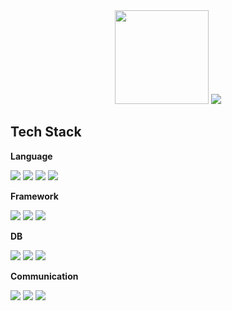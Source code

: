 <div align="center">
  <img src="https://github-profile-summary-cards.vercel.app/api/cards/profile-details?username=minesp3164&theme=tokyonight" height="150px"/>
  <img src="https://github-readme-stats.vercel.app/api/top-langs/?username=minesp3164&layout=compact"/>
</div>

 ## Tech Stack
**Language**
<div align="left">
  <img src="https://img.icons8.com/color/48/python--v1.png"/>
  <img src="https://img.icons8.com/color/48/java-coffee-cup-logo--v1.png"/>
  <img src="https://img.icons8.com/color/48/javascript--v1.png"/>
  <img src="https://img.icons8.com/color/48/typescript.png" />
</div>

**Framework**
<div align="left">
  <img src="https://img.icons8.com/external-tal-revivo-filled-tal-revivo/48/external-django-a-high-level-python-web-framework-that-encourages-rapid-development-logo-filled-tal-revivo.png"/>
  <img src="https://img.icons8.com/nolan/48/flask.png"/>
  <img src="https://img.icons8.com/officel/48/react.png"/>
</div>

**DB**
<div align="left">
  <img src="https://img.icons8.com/color/48/mongo-db.png"/>
  <img src="https://img.icons8.com/color/48/maria-db.png"/>
  <img src="https://img.icons8.com/ios/50/sqlite.png"/>
</div>

**Communication**
<div align="left">
  <img src="https://img.icons8.com/ios-glyphs/48/github.png"/>
  <img src="https://img.icons8.com/ios/48/notion.png"/>
  <img src="https://img.icons8.com/external-tal-revivo-filled-tal-revivo/48/external-slack-replace-email-text-messaging-and-instant-messaging-for-your-team-logo-filled-tal-revivo.png"/>
</div>
<!--
**minesp3164/minesp3164** is a ✨ _special_ ✨ repository because its `README.md` (this file) appears on your GitHub profile.

Here are some ideas to get you started:

- 🔭 I’m currently working on ...
- 🌱 I’m currently learning ...
- 👯 I’m looking to collaborate on ...
- 🤔 I’m looking for help with ...
- 💬 Ask me about ...
- 📫 How to reach me: ...
- 😄 Pronouns: ...
- ⚡ Fun fact: ...
-->
